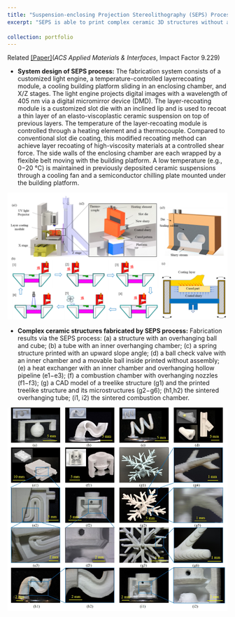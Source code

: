 ```yaml
---
title: "Suspension-enclosing Projection Stereolithography (SEPS) Process *[Click for detail]*"
excerpt: "SEPS is able to print complex ceramic 3D structures without any support structures. Related [[Paper]](https://fanfeiuiowa.github.io/files/10106288.pdf)<br/>(*ACS Applied Materials & Interfaces*, Impact Factor ***9.229***)<br/><br/><img src='/images/SEPS_abstract.png' width='600'/>"

collection: portfolio
---
```

Related [[Paper]](https://fanfeiuiowa.github.io/files/10106288.pdf)(*ACS Applied Materials & Interfaces*, Impact Factor 9.229)<br/>
* **System design of SEPS process:** The fabrication system consists of a customized light engine, a temperature-controlled layerrecoating module, a cooling building platform sliding in an enclosing chamber, and X/Z stages. The light engine projects digital images with a wavelength of 405 nm via a digital micromirror device (DMD). The layer-recoating module is a customized slot die with an inclined lip and is used to recoat a thin layer of an elasto-viscoplastic ceramic suspension on top of previous layers. The temperature of the layer-recoating module is controlled through a heating element and a thermocouple. Compared to conventional slot die coating, this modified recoating method can achieve layer recoating of high-viscosity materials at a controlled shear force. The side walls of the enclosing chamber are each wrapped by a flexible belt moving with the building platform. A low temperature (e.g., 0−20 °C) is maintained in previously deposited ceramic suspensions through a cooling fan and a semiconductor chilling plate mounted under the building platform.

<p align="center">
  <img src='/images/SEPS_system_design.png' width='600'/>
</p>

* **Complex ceramic structures fabricated by SEPS process:** Fabrication results via the SEPS process: (a) a structure with an overhanging ball and cube; (b) a tube with an inner overhanging chamber; (c) a spring structure printed with an upward slope angle; (d) a ball check valve with an inner chamber and a movable ball inside printed without assembly; (e) a heat exchanger with an inner chamber and overhanging hollow pipeline (e1−e3); (f) a combustion chamber with overhanging nozzles (f1−f3); (g) a CAD model of a treelike structure (g1) and the printed treelike structure and its microstructures (g2−g6); (h1,h2) the sintered overhanging tube; (i1, i2) the sintered combustion chamber.

<p align="center">
  <img src='/images/SEPS_samples.png' width='600'/>
</p>